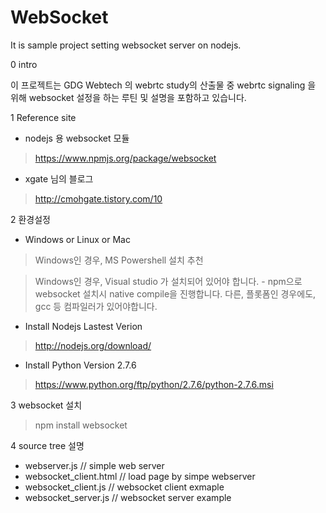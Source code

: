 WebSocket
=================

It is sample project setting websocket server on nodejs.

0 intro 

이 프로젝트는 GDG Webtech 의 webrtc study의 산출물 중 webrtc signaling 을 위해 websocket 설정을 하는 루틴 및 설명을 포함하고 있습니다.

1 Reference site

- nodejs 용 websocket 모듈 
 
> https://www.npmjs.org/package/websocket

- xgate 님의 블로그

>  http://cmohgate.tistory.com/10


2 환경설정

- Windows or Linux or Mac

> Windows인 경우, MS Powershell 설치 추천

> Windows인 경우, Visual studio 가 설치되어 있어야 합니다. - npm으로 websocket 설치시 native compile을 진행합니다. 다른, 플롯폼인 경우에도, gcc 등 컴파일러가 있어야합니다.

- Install Nodejs Lastest Verion

> http://nodejs.org/download/

- Install Python Version 2.7.6 

> https://www.python.org/ftp/python/2.7.6/python-2.7.6.msi
 
3 websocket 설치 

> npm install websocket

4 source tree 설명 
- webserver.js // simple web server
- websocket_client.html	// load page by simpe webserver
- websocket_client.js	// websocket client exmaple
- websocket_server.js // websocket server example




